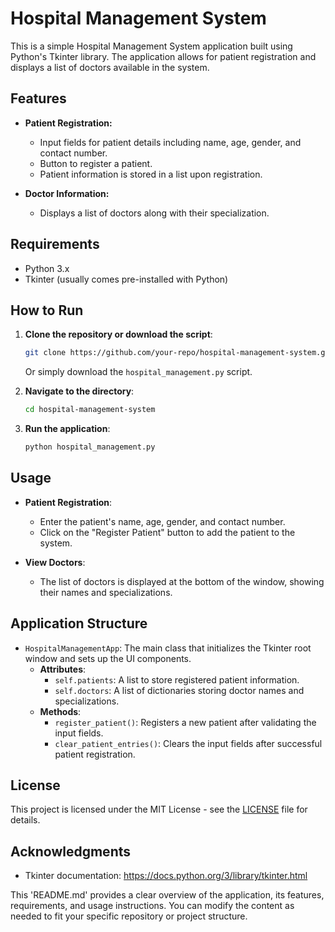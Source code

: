 # Hospital Management System

This is a simple Hospital Management System application built using Python's Tkinter library. The application allows for patient registration and displays a list of doctors available in the system.

## Features

- **Patient Registration:** 
  - Input fields for patient details including name, age, gender, and contact number.
  - Button to register a patient.
  - Patient information is stored in a list upon registration.

- **Doctor Information:**
  - Displays a list of doctors along with their specialization.

## Requirements

- Python 3.x
- Tkinter (usually comes pre-installed with Python)

## How to Run

1. **Clone the repository or download the script**:
    ```bash
    git clone https://github.com/your-repo/hospital-management-system.git
    ```
    Or simply download the `hospital_management.py` script.

2. **Navigate to the directory**:
    ```bash
    cd hospital-management-system
    ```

3. **Run the application**:
    ```bash
    python hospital_management.py
    ```

## Usage

- **Patient Registration**: 
  - Enter the patient's name, age, gender, and contact number.
  - Click on the "Register Patient" button to add the patient to the system.

- **View Doctors**:
  - The list of doctors is displayed at the bottom of the window, showing their names and specializations.

## Application Structure

- `HospitalManagementApp`: The main class that initializes the Tkinter root window and sets up the UI components.
  - **Attributes**:
    - `self.patients`: A list to store registered patient information.
    - `self.doctors`: A list of dictionaries storing doctor names and specializations.
  - **Methods**:
    - `register_patient()`: Registers a new patient after validating the input fields.
    - `clear_patient_entries()`: Clears the input fields after successful patient registration.

## License

This project is licensed under the MIT License - see the [LICENSE](LICENSE) file for details.

## Acknowledgments

- Tkinter documentation: https://docs.python.org/3/library/tkinter.html


This 'README.md' provides a clear overview of the application, its features, requirements, and usage instructions. You can modify the content as needed to fit your specific repository or project structure.

